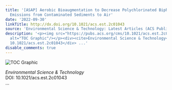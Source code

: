 ```yaml
---
title: '[ASAP] Aerobic Bioaugmentation to Decrease Polychlorinated Biphenyl (PCB)
  Emissions from Contaminated Sediments to Air'
date: '2022-09-30'
linkTitle: http://dx.doi.org/10.1021/acs.est.2c01043
source: 'Environmental Science & Technology: Latest Articles (ACS Publications)'
description: '<p><img src="https://pubs.acs.org/cms/10.1021/acs.est.2c01043/asset/images/medium/es2c01043_0007.gif"
  alt="TOC Graphic"/></p><div><cite>Environmental Science & Technology</cite></div><div>DOI:
  10.1021/acs.est.2c01043</div> ...'
disable_comments: true
---
```

<p><img src="https://pubs.acs.org/cms/10.1021/acs.est.2c01043/asset/images/medium/es2c01043_0007.gif" alt="TOC Graphic"/></p><div><cite>Environmental Science & Technology</cite></div><div>DOI: 10.1021/acs.est.2c01043</div> ...